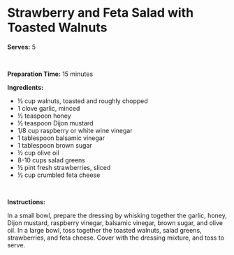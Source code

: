 Strawberry and Feta Salad with Toasted Walnuts
==============================================

**Serves:** 5

 

**Preparation Time:** 15 minutes

**Ingredients:**

-   ½ cup walnuts, toasted and roughly chopped
-   1 clove garlic, minced
-   ½ teaspoon honey
-   ½ teaspoon Dijon mustard
-   1/8 cup raspberry or white wine vinegar
-   1 tablespoon balsamic vinegar
-   1 tablespoon brown sugar
-   ½ cup olive oil
-   8-10 cups salad greens
-   ½ pint fresh strawberries, sliced
-   ½ cup crumbled feta cheese

 

**Instructions:**

In a small bowl, prepare the dressing by whisking together the garlic, honey, Dijon mustard, raspberry vinegar, balsamic vinegar, brown sugar, and olive oil. In a large bowl, toss together the toasted walnuts, salad greens, strawberries, and feta cheese. Cover with the dressing mixture, and toss to serve.
